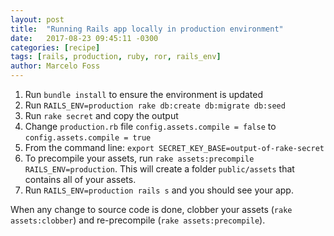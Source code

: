```yaml
---
layout: post
title:  "Running Rails app locally in production environment"
date:   2017-08-23 09:45:11 -0300
categories: [recipe]
tags: [rails, production, ruby, ror, rails_env]
author: Marcelo Foss
---
```

1. Run `bundle install` to ensure the environment is updated
1. Run `RAILS_ENV=production rake db:create db:migrate db:seed`
1. Run `rake secret` and copy the output
1. Change `production.rb` file `config.assets.compile = false` to `config.assets.compile = true`  
1. From the command line: `export SECRET_KEY_BASE=output-of-rake-secret`
1. To precompile your assets, run `rake assets:precompile RAILS_ENV=production`. This will create a folder `public/assets` that contains all of your assets.
1. Run `RAILS_ENV=production rails s` and you should see your app.

When any change to source code is done, clobber your assets (`rake assets:clobber`) and re-precompile (`rake assets:precompile`).
